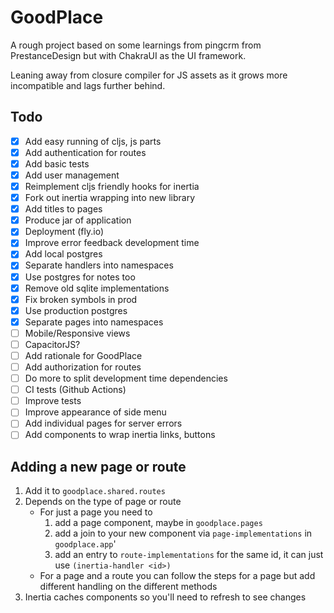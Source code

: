 # GoodPlace

A rough project based on some learnings from pingcrm from PrestanceDesign but
with ChakraUI as the UI framework.

Leaning away from closure compiler for JS assets as it grows more incompatible
and lags further behind.

## Todo

- [x] Add easy running of cljs, js parts
- [x] Add authentication for routes
- [x] Add basic tests
- [x] Add user management
- [x] Reimplement cljs friendly hooks for inertia
- [x] Fork out inertia wrapping into new library
- [x] Add titles to pages
- [x] Produce jar of application
- [x] Deployment (fly.io)
- [x] Improve error feedback development time
- [x] Add local postgres
- [x] Separate handlers into namespaces
- [x] Use postgres for notes too
- [x] Remove old sqlite implementations
- [x] Fix broken symbols in prod
- [x] Use production postgres
- [x] Separate pages into namespaces
- [ ] Mobile/Responsive views
- [ ] CapacitorJS?
- [ ] Add rationale for GoodPlace
- [ ] Add authorization for routes
- [ ] Do more to split development time dependencies
- [ ] CI tests (Github Actions)
- [ ] Improve tests
- [ ] Improve appearance of side menu
- [ ] Add individual pages for server errors
- [ ] Add components to wrap inertia links, buttons

## Adding a new page or route

1) Add it to `goodplace.shared.routes`
2) Depends on the type of page or route
    * For just a page you need to
      1) add a page component, maybe in `goodplace.pages`
      2) add a join to your new component via `page-implementations` in `goodplace.app`'
      3) add an entry to `route-implementations` for the same id, it can just
      use `(inertia-handler <id>)`
    * For a page and a route you can follow the steps for a page but add
      different handling on the different methods
3) Inertia caches components so you'll need to refresh to see changes


